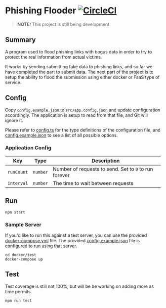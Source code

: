 # Phishing Flooder [![CircleCI](https://circleci.com/gh/samerziade/phishing-flooder/tree/master.svg?style=svg)](https://circleci.com/gh/samerziade/phishing-flooder/tree/master)

> **NOTE:** This project is still being development

## Summary

A program used to flood phishing links with bogus data in order to try to protect the real information from actual victims.

It works by sending submitting fake data to phishing links, and so far we have completed the part to submit data. The next part of the project is to setup the ability to flood the submission using either docker or FaaS type of service.

## Config

Copy `config.example.json` to `src/app.config.json` and update configuration accordingly. The application is setup to read from that file, and Git will ignore it.

Please refer to [config.ts](src/config.ts) for the type definitions of the configuration file, and [config.example.json](config.example.json) to see a list of all possible options.

### Application Config

| Key        | Type     | Description                                           |
|------------|----------|-------------------------------------------------------|
| `runCount` | `number` | Number of requests to send. Set to `0` to run forever |
| `interval` | `number` | The time to wait between requests                     |

## Run

```shell
npm start
```

### Sample Server

If you'd like to run this against a test server, you can use the provided [docker-compose.yml](docker/test) file. The provided [config.example.json](config.example.json) file is configured to run using that server.

```shell
cd docker/test
docker-compose up
```

## Test

Test coverage is still not 100%, but will be be working on adding more as time permits.

```shell
npm run test
```